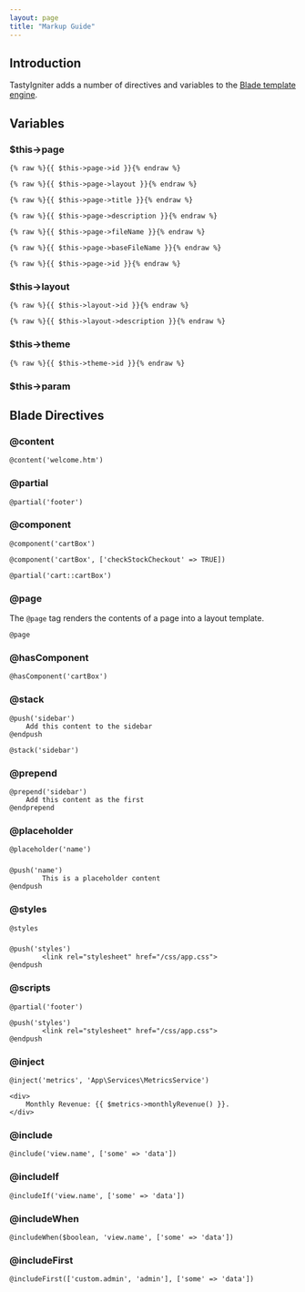 ```yaml
---
layout: page
title: "Markup Guide"
---
```


## Introduction

TastyIgniter adds a number of directives and variables to the [Blade template engine](https://laravel.com/docs/blade). 

## Variables

### $this->page

```php+HTML
{% raw %}{{ $this->page->id }}{% endraw %}
```



```php+HTML
{% raw %}{{ $this->page->layout }}{% endraw %}
```



```php+HTML
{% raw %}{{ $this->page->title }}{% endraw %}
```



```php+HTML
{% raw %}{{ $this->page->description }}{% endraw %}
```



```php+HTML
{% raw %}{{ $this->page->fileName }}{% endraw %}
```



```php+HTML
{% raw %}{{ $this->page->baseFileName }}{% endraw %}
```



```php+HTML
{% raw %}{{ $this->page->id }}{% endraw %}
```

### $this->layout

```php+HTML
{% raw %}{{ $this->layout->id }}{% endraw %}
```



```php+HTML
{% raw %}{{ $this->layout->description }}{% endraw %}
```

### $this->theme

```php+HTML
{% raw %}{{ $this->theme->id }}{% endraw %}
```

### $this->param



## Blade Directives

### @content

```php+HTML
@content('welcome.htm')
```



### @partial

```php+HTML
@partial('footer')
```

### @component

```php+HTML
@component('cartBox')
```



```php+HTML
@component('cartBox', ['checkStockCheckout' => TRUE])
```



```php+HTML
@partial('cart::cartBox')
```

### @page

The `@page` tag renders the contents of a page into a layout template.

```php+HTML
@page
```

### @hasComponent

```php+HTML
@hasComponent('cartBox')
```

### @stack

```php+HTML
@push('sidebar')
	Add this content to the sidebar
@endpush
```



```php+HTML
@stack('sidebar')
```

### @prepend

```php+HTML
@prepend('sidebar')	
	Add this content as the first
@endprepend
```

### @placeholder

```php+HTML
@placeholder('name')
```

### 

```php+HTML
@push('name')
		This is a placeholder content
@endpush
```

### @styles

```php+HTML
@styles
```

### 

```php+HTML
@push('styles')
		<link rel="stylesheet" href="/css/app.css">
@endpush
```

### @scripts

```php+HTML
@partial('footer')
```



```php+HTML
@push('styles')
		<link rel="stylesheet" href="/css/app.css">
@endpush
```

### @inject

```php+HTML
@inject('metrics', 'App\Services\MetricsService')

<div>
    Monthly Revenue: {{ $metrics->monthlyRevenue() }}.
</div>
```

### @include

```php+HTML
@include('view.name', ['some' => 'data'])
```

### @includeIf

```php+HTML
@includeIf('view.name', ['some' => 'data'])
```

### @includeWhen

```php+HTML
@includeWhen($boolean, 'view.name', ['some' => 'data'])
```

### @includeFirst

```php+HTML
@includeFirst(['custom.admin', 'admin'], ['some' => 'data'])
```

